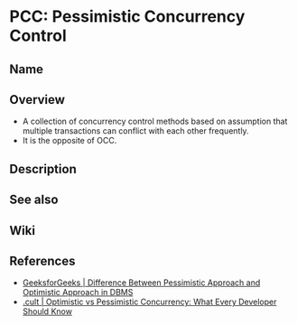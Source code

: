 # PCC: Pessimistic Concurrency Control

## Name

## Overview
- A collection of concurrency control methods based on assumption that multiple transactions can conflict with each other frequently.
- It is the opposite of OCC.

## Description

## See also

## Wiki

## References
- [GeeksforGeeks | Difference Between Pessimistic Approach and Optimistic Approach in DBMS](https://www.geeksforgeeks.org/difference-between-pessimistic-approach-and-optimistic-approach-in-dbms/)
- [.cult | Optimistic vs Pessimistic Concurrency: What Every Developer Should Know](https://cult.honeypot.io/reads/optimistic-vs-pessimistic-concurrency/)
